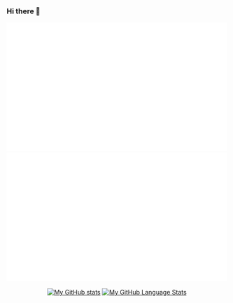 ### Hi there 👋

<div align="center">

<a href="https://github.com/gkhays/github-stats">
  
![GitHub Stats](https://raw.githubusercontent.com/gkhays/github-stats/master/generated/overview.svg)
![GitHub Language Stats](https://github.com/gkhays/github-stats/blob/master/generated/languages.svg)

</a>

[![My GitHub stats](https://github-readme-stats.vercel.app/api?username=gkhays&count_private=true&show_icons=true)](https://github.com/gkhays/)
[![My GitHub Language Stats](https://github-readme-stats.vercel.app/api/top-langs/?username=gkhays&langs_count=5)]()

</div>

<!--
**gkhays/gkhays** is a ✨ _special_ ✨ repository because its `README.md` (this file) appears on your GitHub profile.

Here are some ideas to get you started:

- 🔭 I’m currently working on ...
- 🌱 I’m currently learning ...
- 👯 I’m looking to collaborate on ...
- 🤔 I’m looking for help with ...
- 💬 Ask me about ...
- 📫 How to reach me: ...
- 😄 Pronouns: ...
- ⚡ Fun fact: ...
-->
